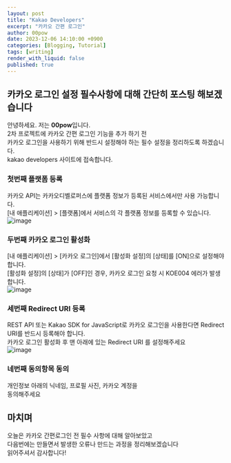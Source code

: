 ```yaml
---
layout: post
title: "Kakao Developers"
excerpt: "카카오 간편 로그인"
author: 00pow
date: 2023-12-06 14:10:00 +0900
categories: [Blogging, Tutorial]
tags: [writing]
render_with_liquid: false
published: true
---
```


## 카카오 로그인 설정 필수사항에 대해 간단히 포스팅 해보겠습니다

안녕하세요. 저는 **00pow**입니다.<br>
2차 프로젝트에 카카오 간편 로그인 기능을 추가 하기 전<br>
카카오 로그인을 사용하기 위해 반드시 설정해야 하는 필수 설정을 정리하도록 하겠습니다.<br>
kakao developers 사이트에 접속합니다. <br>

### 첫번째 플랫폼 등록

카카오 API는 카카오디벨로퍼스에 플랫폼 정보가 등록된 서비스에서만 사용 가능합니다. <br>
[내 애플리케이션] > [플랫폼]에서 서비스의 각 플랫폼 정보를 등록할 수 있습니다.<br>
![image](https://github.com/00pow/HappyHasigae/assets/143794137/8117f456-2c3b-45f8-98c3-115a0b3fb9eb)


### 두번째 카카오 로그인 활성화

[내 애플리케이션] > [카카오 로그인]에서 [활성화 설정]의 [상태]를 [ON]으로 설정해야 합니다. <br>
[활성화 설정]의 [상태]가 [OFF]인 경우, 카카오 로그인 요청 시 KOE004 에러가 발생합니다.<br>
![image](https://github.com/00pow/HappyHasigae/assets/143794137/1457b47d-34ad-41f9-a0b0-e1226d4711ba)


### 세번째 Redirect URI 등록

REST API 또는 Kakao SDK for JavaScript로 카카오 로그인을 사용한다면 Redirect URI를 반드시 등록해야 합니다.<br>
카카오 로그인 활성화 후 맨 아래에 있는 Redirect URI 를 설정해주세요<br>
![image](https://github.com/00pow/HappyHasigae/assets/143794137/83aaab72-7dfe-431b-b55f-4f716e1903bd)


### 네번째 동의항목 동의

개인정보 아래의 닉네임, 프로필 사진, 카카오 계정을 <br>
동의해주세요 <br>

## 마치며
오늘은 카카오 간편로그인 전 필수 사항에 대해 알아보았고 <br>
다음번에는 만들면서 발생한 오류나 만드는 과정을 정리해보겠습니다<br>
읽어주셔서 감사합니다!<br>